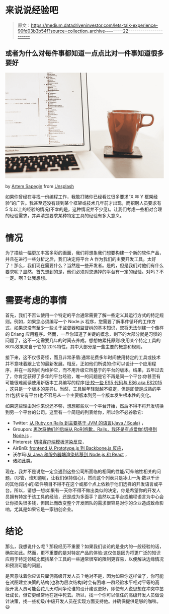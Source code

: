 # 来说说经验吧

> 原文：<https://medium.datadriveninvestor.com/lets-talk-experience-90fd03b3b54f?source=collection_archive---------22----------------------->

## 或者为什么对每件事都知道一点点比对一件事知道很多要好

![](img/5ca98f810d29106fdee81e656e98b315.png)

by [Artem Sapegin](https://unsplash.com/@sapegin?utm_source=medium&utm_medium=referral) from [Unsplash](https://unsplash.com?utm_source=medium&utm_medium=referral)

如果你曾经在寻找一份编程工作，我敢打赌你已经看过很多要求“X 年 Y 框架经验”的广告。我甚至还没有谈到某个框架或技术几年前才出现，而招聘人员要求有 5 年以上的经验的情况(不幸的是，这种情况并不少见)。让我们考虑一些相对合理的经验需求，并弄清楚要求某种特定工具的经验有多大意义。

# 情况

为了描绘一幅更加丰富多彩的画面，我们将想象我们想要构建一个新的软件产品，并且在进行一些分析之后，我们决定将平台 A 作为我们的主要开发工具。太好了！那么，我们现在需要什么？当然是一些开发者。是的，但是我们对他们有什么要求呢？显然，首先想到的是，他们必须对您选择的平台有一定的经验。对吗？不一定。啊？让我想想。

# 需要考虑的事情

首先，我们不否认使用一个特定的平台通常需要了解一些定义其运行方式的特定规则。例如，如果您必须编写一个 Node.js 程序，您需要了解事件循环的工作方式，如果您没有至少一些关于监督器和监督树的基本知识，您将无法创建一个像样的 Erlang 应用程序。然而，一旦你知道了关键的概念，剩下的大部分就是习惯的问题了，这不一定需要几年的时间去养成。想想帕累托原则:使用某个特定工具的 80%效果来自于它的 20%特性，其中大部分是一些主要的概念和规则。

接下来，这不仅很奇怪，而且非常矛盾:通常花费多年时间使用特定的工具或技术并不意味着跟上它的最新发展。相反，正如他们所说的:你可以设计一个应用程序，并在一段时间内维护它，而不用升级它所基于的平台的版本。结果，五年过去了，你肯定获得了多年的平台经验，唯一的问题是它不再是同一个平台:你甚至有可能很难阅读使用新版本工具编写的程序([比较一些 ES5 代码与 ES6 aka ES2015](https://codeburst.io/es5-vs-es6-with-example-code-9901fa0136fc) ，这只是一个版本的差异)。当然，工具越年轻就越不稳定，但是即使是成熟的平台(包括专有平台)也不容易从一个主要版本到另一个版本发生根本性的变化。

如果这些理由对你来说还不够，想想那些以一个平台开始，然后不得不将开发切换到另一个平台的公司。这里有一个简短的列表给你，所以你不必谷歌它:

*   Twitter: [从 Ruby on Rails 到主要基于 JVM 的语言(Java / Scala)](https://techcrunch.com/2008/05/01/twitter-said-to-be-abandoning-ruby-on-rails/) ，
*   Groupon: [再次将他们的后端从 RoR(抱歉，Rails，我还是有点爱你)切换到 Node.js](https://siliconangle.com/2013/11/11/how-groupon-web-traffic-moves-from-legacy-ruby-on-rails-to-node-js/) ，
*   Pinterest: [切换客户端模板渲染反应](https://medium.com/@Pinterest_Engineering/how-we-switched-our-template-rendering-engine-to-react-a799a3d540b0)，
*   AirBnB: [frontend 从 Prototype.js 到 Backbone.js 反应](https://www.slideshare.net/spikebrehm/the-evolution-of-airbnbs-frontend)，
*   沃尔玛:[从 Java 和服务器端渲染转移到 Node.js 和 React](https://www.informationweek.com/devops/programming-languages/walmart-agility-enabled-with-reactjs-nodejs/d/d-id/1328676) ，
*   诸如此类。

现在，我并不是说您一定会遇到这些公司所面临的相同的性能/可伸缩性相关的问题，(尽管，谁知道呢，让我们保持信心)，然而这个列表只是冰山一角:数以千计的其他(较小的)软件项目不得不在这个或那个点上依赖于他们选择的开发语言或平台。所以，请想一想:如果有一天你不得不做出类似的决定，你是希望你的开发人员拥有特定于该工具的经验，还是成为多面手？虽然以主平台或编程语言为中心会让你损失很多钱，但因此而改变整个开发团队的需求很容易对你的企业造成致命影响，尤其是如果它是一家初创企业。

# 结论

那么，我想说什么呢？那段经历不重要？如果我们谈论的是业内的一般经验的话，确实如此。然而，更不重要的是对特定产品的体验:这仅仅是因为将更广泛的知识应用于特定领域比概括某个工具的一些通常很窄的限制更容易，以便解决边缘情况和预测可能的问题。

是否意味着你应该只雇佣高级开发人员？绝对不是，因为如果你这样做了，你可能在试图建立决策的结构(也称为层次结构)时会有困难:一群经验水平相对平等的高级开发人员可能会花几天时间争论谁的设计建议更好，即使有人说思想在冲突中茁壮成长，但它更经常地在途中死去。所以，找一个你可以信任的高级开发人员做设计决策，找一些初级/中级开发人员在实现方面支持他。并确保提供足够的咖啡。😃